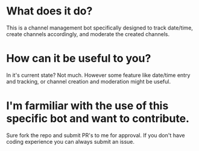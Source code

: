 # What does it do?
This is a channel management bot specifically designed to track date/time, create channels accordingly, and moderate the created channels.

# How can it be useful to you?
In it's current state? Not much. However some feature like date/time entry and tracking, or channel creation and moderation might be useful.

# I'm farmiliar with the use of this specific bot and want to contribute.
Sure fork the repo and submit PR's to me for approval. If you don't have coding experience you can always submit an issue.
